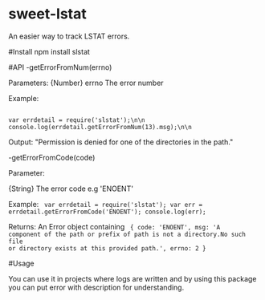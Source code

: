 sweet-lstat
===========
An easier way to track LSTAT errors.

#Install
npm install slstat

#API
-getErrorFromNum(errno)

Parameters:
{Number} errno The error number

Example: 

<code>
var errdetail = require('slstat');\n\n
console.log(errdetail.getErrorFromNum(13).msg);\n\n
</code>

Output: "Permission is denied for one of the directories in the path."

-getErrorFromCode(code)

Parameter:

{String} The error code e.g 'ENOENT'

Example:
<code>
var errdetail = require('slstat');
var err = errdetail.getErrorFromCode('ENOENT');
console.log(err);
</code>

Returns: An Error object containing
<code>
{
  code: 'ENOENT',
  msg: 'A component of the path or prefix of path is not a directory.No such file or directory exists at this provided   path.',
  errno: 2
}
</code>

#Usage

You can use it in projects where logs are written and by using this package you can put error with description for understanding.
